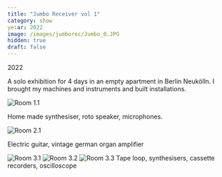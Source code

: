 ```yaml
---
title: "Jumbo Receiver vol 1"
category: show
ye:ar: 2022
image: /images/jumborec/Jumbo_0.JPG
hidden: true
draft: false
---
```

2022

A solo exhibition for 4 days in an empty apartment in Berlin Neukölln. 
I brought my machines and instruments and built installations.


![Room 1.1](/images/jumborec/Jumbo_0.JPG)

Home made synthesiser, roto speaker, microphones.

![Room 2.1](/images/jumborec/Jumbo_2.JPG)

Electric guitar, vintage german organ amplifier

![Room 3.1](/images/jumborec/Jumbo_3.JPG)
![Room 3.2](/images/jumborec/Jumbo_4.JPG)
![Room 3.3](/images/jumborec/Jumbo_5.JPG)
Tape loop, synthesisers, cassette recorders, oscilloscope








